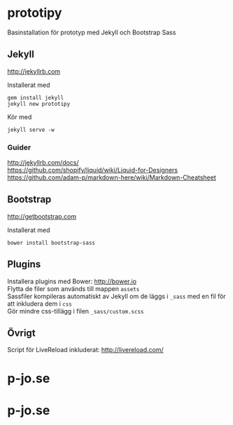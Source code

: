 # prototipy
Basinstallation för prototyp med Jekyll och Bootstrap Sass

## Jekyll
http://jekyllrb.com

Installerat med  
```
gem install jekyll
jekyll new prototipy
```

Kör med
```
jekyll serve -w
```

### Guider
http://jekyllrb.com/docs/  
https://github.com/shopify/liquid/wiki/Liquid-for-Designers  
https://github.com/adam-p/markdown-here/wiki/Markdown-Cheatsheet

## Bootstrap
http://getbootstrap.com

Installerat med  
```
bower install bootstrap-sass
```

## Plugins
Installera plugins med Bower: http://bower.io  
Flytta de filer som används till mappen `assets`  
Sassfiler kompileras automatiskt av Jekyll om de läggs i `_sass` med en fil för att inkludera dem i `css`  
Gör mindre css-tillägg i filen `_sass/custom.scss`

## Övrigt
Script för LiveReload inkluderat: http://livereload.com/
# p-jo.se
# p-jo.se
